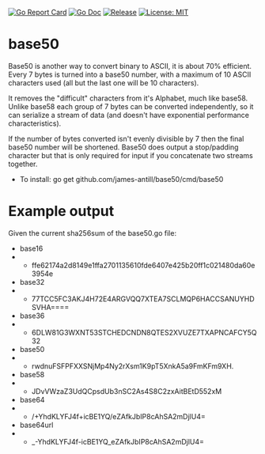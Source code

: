 [![Go Report Card](https://goreportcard.com/badge/github.com/james-antill/base50?style=flat-square)](https://goreportcard.com/report/github.com/james-antill/base50)
[![Go Doc](https://img.shields.io/badge/godoc-reference-blue.svg?style=flat-square)](http://godoc.org/github.com/james-antill/base50)
[![Release](https://img.shields.io/github/release/james-antill/base50.svg?style=flat-square)](https://github.com/james-antill/base50/releases/latest)
[![License: MIT](https://img.shields.io/badge/License-MIT-yellow.svg)](https://opensource.org/licenses/MIT)

base50
======

Base50 is another way to convert binary to ASCII, it is about 70% efficient.
Every 7 bytes is turned into a base50 number, with a maximum of 10 ASCII
characters used (all but the last one will be 10 characters).

It removes the "difficult" characters from it's Alphabet,
much like base58. Unlike base58 each group of 7 bytes can be converted
independently, so it can serialize a stream of data (and doesn't have
exponential performance characteristics).

If the number of bytes converted isn't evenly divisible by 7 then the final
base50 number will be shortened. Base50 does output a stop/padding character but
that is only required for input if you concatenate two streams together.

  * To install: go get github.com/james-antill/base50/cmd/base50

Example output
==============

Given the current sha256sum of the base50.go file:

  * base16
  * * ffe62174a2d8149e1ffa2701135610fde6407e425b20ff1c021480da60e3954e
  * base32
  * * 77TCC5FC3AKJ4H72E4ARGVQQ7XTEA7SCLMQP6HACCSANUYHDSVHA====
  * base36
  * * 6DLW81G3WXNT53STCHEDCNDN8QTES2XVUZE7TXAPNCAFCY5Q32
  * base50
  * * rwdnuFSFPFXXSNjMp4Ny2rXsm1K9pT5XnkA5a9FmKFm9XH.
  * base58
  * * JDvVWzaZ3UdQCpsdUb3nSC2As4S8C2zxAitBEtD552xM
  * base64
  * * /+YhdKLYFJ4f+icBE1YQ/eZAfkJbIP8cAhSA2mDjlU4=
  * base64url
  * * _-YhdKLYFJ4f-icBE1YQ_eZAfkJbIP8cAhSA2mDjlU4=

